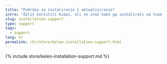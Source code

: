 ```yaml
---
title: "Podrška za instaliranje i aktualiziranje"
intro: "Želiš koristiti Kimai, ali ne znaš kako ga instalirati na tvom serveru?"
slug: installation-support
type: support
tags:
  - support
lang: hr
permalink: /hr/store/keleo-installation-support.html
---
```


{% include store/keleo-installation-support.md %}
